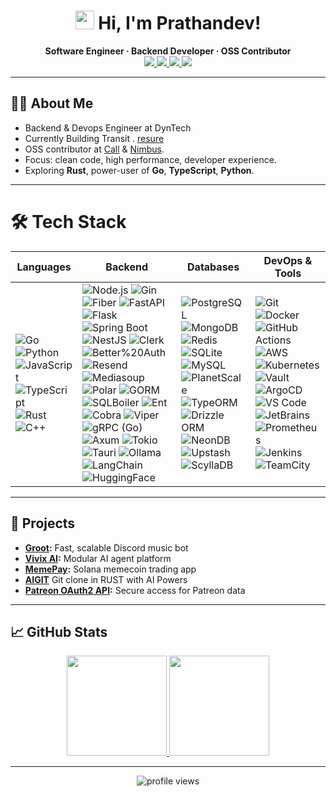<!-- Animated intro and avatar -->
<h1 align="center">
  <a href="https://zarif.pro/?ref=ghrdme" target="_blank">
  </a>
  <img src="https://imgur.com/C7PX4kM.gif" width="30" height="30" alt="wave hand"/> Hi, I'm <b>Prathandev</b>!
</h1>

<div align="center">
  <strong>Software Engineer · Backend Developer · OSS Contributor</strong>
  <br/>
  <a href="#">
    <img src="https://img.shields.io/badge/-Contact-556DB3?style=flat-square&logo=gmail&logoColor=EA4335"/>
  </a>
  <a href="#" target="_blank">
    <img src="https://img.shields.io/badge/-prathandev-000000?style=flat-square&logo=vercel&logoColor=white"/>
  </a>
  <a href="#" target="_blank">
    <img src="https://img.shields.io/badge/-Blog-05122A?style=flat-square&logo=hashnode&logoColor=2962FF"/>
  </a>
  <a href="#" target="_blank">
    <img src="https://img.shields.io/badge/-Resume-05122A?style=flat-square&logo=readme&logoColor=FFD700"/>
  </a>
</div>

---

## 🧑‍💻 About Me
- Backend & Devops Engineer at DynTech
- Currently Building Transit . [resure](#)
- OSS contributor at [Call](#) & [Nimbus](#).
- Focus: clean code, high performance, developer experience.
- Exploring **Rust**, power-user of **Go**, **TypeScript**, **Python**.

---

# 🛠 Tech Stack

| **Languages** | **Backend** | **Databases** | **DevOps & Tools** |
|---------------|-------------|---------------|--------------------|
| ![Go](https://img.shields.io/badge/-Go-05122A?style=flat&logo=Go&logoColor=00ADD8) ![Python](https://img.shields.io/badge/-Python-05122A?style=flat&logo=python) ![JavaScript](https://img.shields.io/badge/-JavaScript-05122A?style=flat&logo=javascript) ![TypeScript](https://img.shields.io/badge/-TypeScript-05122A?style=flat&logo=typescript) ![Rust](https://img.shields.io/badge/-Rust-05122A?style=flat&logo=rust) ![C++](https://img.shields.io/badge/-C++-05122A?style=flat&logo=cplusplus&logoColor=00599C) | ![Node.js](https://img.shields.io/badge/-Node.js-05122A?style=flat&logo=node.js) ![Gin](https://img.shields.io/badge/-Gin-05122A?style=flat&logo=go&logoColor=00ADD8) ![Fiber](https://img.shields.io/badge/-Fiber-05122A?style=flat&logo=go&logoColor=00ADD8) ![FastAPI](https://img.shields.io/badge/-FastAPI-05122A?style=flat&logo=fastapi&logoColor=009688) ![Flask](https://img.shields.io/badge/-Flask-05122A?style=flat&logo=flask) ![Spring Boot](https://img.shields.io/badge/-Spring%20Boot-05122A?style=flat&logo=springboot) ![NestJS](https://img.shields.io/badge/-NestJS-05122A?style=flat&logo=nestjs&logoColor=E0234E) ![Clerk](https://img.shields.io/badge/-Clerk-05122A?style=flat&logo=clerk) ![Better%20Auth](https://img.shields.io/badge/-Better%20Auth-05122A?style=flat&logo=auth0&logoColor=white) ![Resend](https://img.shields.io/badge/-Resend-05122A?style=flat&logo=minutemailer&logoColor=white) ![Mediasoup](https://img.shields.io/badge/-Mediasoup-05122A?style=flat&logo=webrtc&logoColor=white) ![Polar](https://img.shields.io/badge/-Polar-05122A?style=flat&logo=polar&logoColor=white) ![GORM](https://img.shields.io/badge/-GORM-05122A?style=flat&logo=go&logoColor=00ADD8) ![SQLBoiler](https://img.shields.io/badge/-SQLBoiler-05122A?style=flat&logo=go&logoColor=00ADD8) ![Ent](https://img.shields.io/badge/-Ent-05122A?style=flat&logo=go&logoColor=00ADD8) ![Cobra](https://img.shields.io/badge/-Cobra-05122A?style=flat&logo=go&logoColor=00ADD8) ![Viper](https://img.shields.io/badge/-Viper-05122A?style=flat&logo=go&logoColor=00ADD8) ![gRPC (Go)](https://img.shields.io/badge/-gRPC--Go-05122A?style=flat&logo=go&logoColor=00ADD8) ![Axum](https://img.shields.io/badge/-Axum-05122A?style=flat&logo=rust&logoColor=white) ![Tokio](https://img.shields.io/badge/-Tokio-05122A?style=flat&logo=rust&logoColor=white) ![Tauri](https://img.shields.io/badge/-Tauri-05122A?style=flat&logo=tauri&logoColor=white) ![Ollama](https://img.shields.io/badge/-Ollama-05122A?style=flat&logo=ollama&logoColor=white) ![LangChain](https://img.shields.io/badge/-LangChain-05122A?style=flat&logo=chainlink&logoColor=white) ![HuggingFace](https://img.shields.io/badge/-HuggingFace-05122A?style=flat&logo=huggingface&logoColor=yellow) | ![PostgreSQL](https://img.shields.io/badge/-PostgreSQL-05122A?style=flat&logo=postgresql&logoColor=336791) ![MongoDB](https://img.shields.io/badge/-MongoDB-05122A?style=flat&logo=MongoDB&logoColor=47A248) ![Redis](https://img.shields.io/badge/-Redis-05122A?style=flat&logo=redis) ![SQLite](https://img.shields.io/badge/-SQLite-05122A?style=flat&logo=SQLite&logoColor=003B57) ![MySQL](https://img.shields.io/badge/-MySQL-05122A?style=flat&logo=mysql&logoColor=4DB33D) ![PlanetScale](https://img.shields.io/badge/-PlanetScale-05122A?style=flat&logo=planetscale&logoColor=white) ![TypeORM](https://img.shields.io/badge/-TypeORM-05122A?style=flat&logo=typeorm&logoColor=F37626) ![Drizzle ORM](https://img.shields.io/badge/-Drizzle%20ORM-05122A?style=flat&logo=drizzle&logoColor=F1E05A) ![NeonDB](https://img.shields.io/badge/-NeonDB-05122A?style=flat&logo=neondatabase&logoColor=00E699) ![Upstash](https://img.shields.io/badge/-Upstash-05122A?style=flat&logo=upstash&logoColor=00E9A3) ![ScyllaDB](https://img.shields.io/badge/-ScyllaDB-05122A?style=flat&logo=scylladb&logoColor=white) | ![Git](https://img.shields.io/badge/-Git-05122A?style=flat&logo=git) ![Docker](https://img.shields.io/badge/-Docker-05122A?style=flat&logo=docker) ![GitHub Actions](https://img.shields.io/badge/-GitHub%20Actions-05122A?style=flat&logo=githubactions&logoColor=2088FF) ![AWS](https://img.shields.io/badge/-AWS-05122A?style=flat&logo=amazonaws) ![Kubernetes](https://img.shields.io/badge/-Kubernetes-05122A?style=flat&logo=kubernetes&logoColor=326CE5) ![Vault](https://img.shields.io/badge/-Vault-05122A?style=flat&logo=vault&logoColor=FFEC6E) ![ArgoCD](https://img.shields.io/badge/-ArgoCD-05122A?style=flat&logo=argo&logoColor=F26822) ![VS Code](https://img.shields.io/badge/-VS%20Code-05122A?style=flat&logo=visualstudiocode&logoColor=007ACC) ![JetBrains](https://img.shields.io/badge/-JetBrains-05122A?style=flat&logo=jetbrains) ![Prometheus](https://img.shields.io/badge/-Prometheus-05122A?style=flat&logo=prometheus&logoColor=E6522C) ![Jenkins](https://img.shields.io/badge/-Jenkins-05122A?style=flat&logo=jenkins&logoColor=D24939) ![TeamCity](https://img.shields.io/badge/-TeamCity-05122A?style=flat&logo=teamcity&logoColor=white) |

---
## 🚀 Projects

- **[Groot](#):** Fast, scalable Discord music bot
- **[Vivix AI](#):** Modular AI agent platform
- **[MemePay](#):** Solana memecoin trading app
- **[AIGIT](#)** Git clone in RUST with AI Powers
- **[Patreon OAuth2 API](#):** Secure access for Patreon data

---

## 📈 GitHub Stats

<p align="center">
  <a href="https://github.com/thruvsol">
    <img src="https://github-readme-stats-steel-omega.vercel.app/api?username=thruvsol&show_icons=true&include_all_commits=true&icon_color=2d77dc&title_color=2d77dc&text_color=ffffff&bg_color=0d1117&hide_border=true&number_format=long" height="160"/>
  </a>
  <a href="https://github.com/thruvsol">
    <img src="https://github-readme-stats-steel-omega.vercel.app/api/top-langs/?username=thruvsol&layout=compact&icon_color=2d77dc&title_color=2d77dc&text_color=ffffff&bg_color=0d1117&hide_border=true&langs_count=10" height="160"/>
  </a>
</p>

---

<p align="center">
  <img src="https://komarev.com/ghpvc/?username=thruvsol&style=flat&color=lightgray" alt="profile views"/>
</p>
